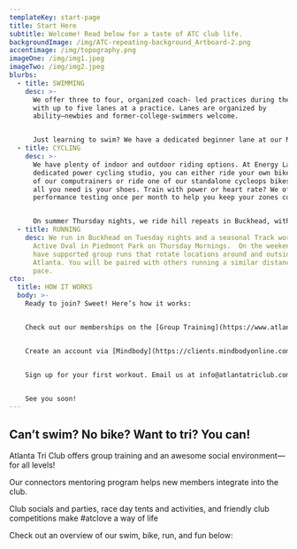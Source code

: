 ```yaml
---
templateKey: start-page
title: Start Here
subtitle: Welcome! Read below for a taste of ATC club life.
backgroundImage: /img/ATC-repeating-background_Artboard-2.png
accentimage: /img/topography.png
imageOne: /img/img1.jpeg
imageTwo: /img/img2.jpeg
blurbs:
  - title: SWIMMING
    desc: >-
      We offer three to four, organized coach- led practices during the week
      with up to five lanes at a practice. Lanes are organized by
      ability—newbies and former-college-swimmers welcome.


      Just learning to swim? We have a dedicated beginner lane at our Monday night sessions for that. All our practices are beginner friendly. And we offer swim lessons through Energy Lab if you need extra one on one attention. Two to three times per month during summer we offer supported open water sessions at Red Top Mountain in Cartersville.
  - title: CYCLING
    desc: >-
      We have plenty of indoor and outdoor riding options. At Energy Lab, our
      dedicated power cycling studio, you can either ride your own bike with one
      of our computrainers or ride one of our standalone cycleops bikes—where
      all you need is your shoes. Train with power or heart rate? We offer
      performance testing once per month to help you keep your zones current.


      On summer Thursday nights, we ride hill repeats in Buckhead, with optional pizza and beer afterwards at Fellinis. And on the weekends, we have supported long rides at various popular locations in the summer, and Energy Lab studio rides in the winter. New to group rides? You’ll be paired with others going a similar distance and speed so you don’t have to ride alone!
  - title: RUNNING
    desc: We run in Buckhead on Tuesday nights and a seasonal Track workout at The
      Active Oval in Piedmont Park on Thursday Mornings.  On the weekends, we
      have supported group runs that rotate locations around and outside
      Atlanta. You will be paired with others running a similar distance and
      pace.
cto:
  title: HOW IT WORKS
  body: >-
    Ready to join? Sweet! Here’s how it works:


    Check out our memberships on the [Group Training](https://www.atlantatriathlonclub.com/membership-options/) page and select a membership, or a free trial.


    Create an account via [Mindbody](https://clients.mindbodyonline.com/classic/ws?studioid=30262&stype=-98) and sign up. This is the same account you’ll use to register for all classes.


    Sign up for your first workout. Email us at info@atlantatriclub.com with questions.


    See you soon!
---
```


## Can’t swim? No bike? Want to tri? You can!

Atlanta Tri Club offers group training and an awesome social environment—for all levels!

Our connectors mentoring program helps new members integrate into the club.

Club socials and parties, race day tents and activities, and friendly club competitions make #atclove a way of life

Check out an overview of our swim, bike, run, and fun below:
